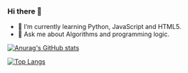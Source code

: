 ### Hi there 👋

- 🌱 I’m currently learning Python, JavaScript and HTML5.
- 💬 Ask me about Algorithms and programming logic.

[![Anurag's GitHub stats](https://github-readme-stats.vercel.app/api?username=ThorenN&count_private=true&show_icons=true&bg_color=006994&text_color=FFFFFF&title_color=FFFF00)](https://github.com/anuraghazra/github-readme-stats)

[![Top Langs](https://github-readme-stats.vercel.app/api/top-langs/?username=ThorenN&bg_color=006994&title_color=FFFFFF&text_color=FFFFFF)](https://github.com/anuraghazra/github-readme-stats)
